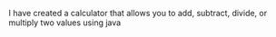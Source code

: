 I have created a calculator that allows you to add, subtract, divide, or multiply two values using java
